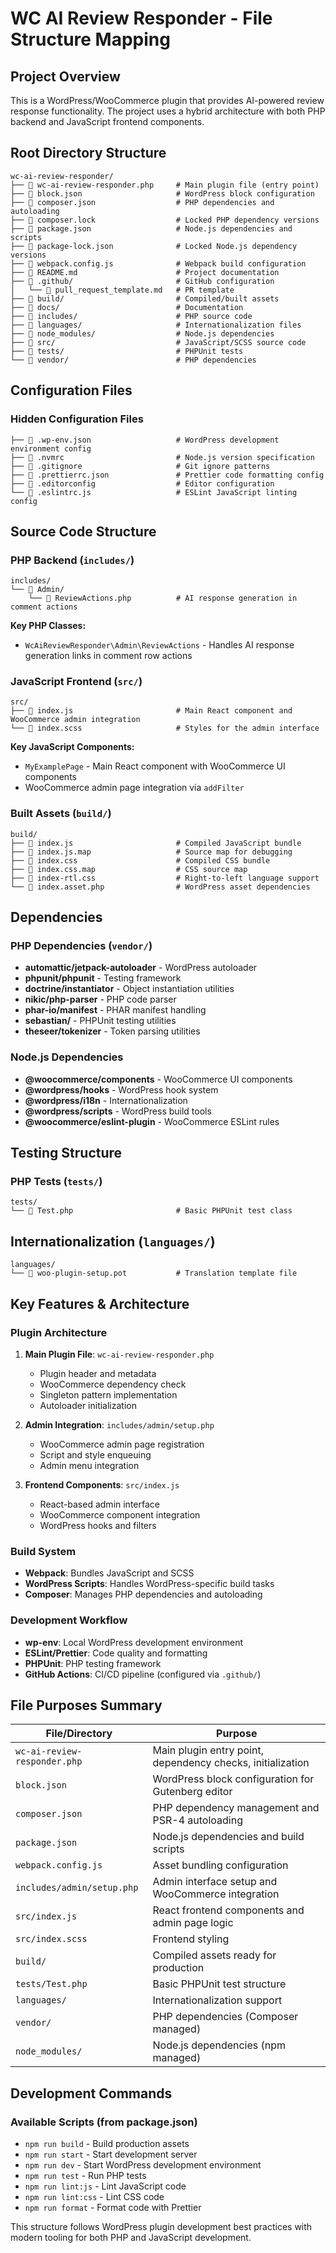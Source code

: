# WC AI Review Responder - File Structure Mapping

## Project Overview
This is a WordPress/WooCommerce plugin that provides AI-powered review response functionality. The project uses a hybrid architecture with both PHP backend and JavaScript frontend components.

## Root Directory Structure

```
wc-ai-review-responder/
├── 📄 wc-ai-review-responder.php     # Main plugin file (entry point)
├── 📄 block.json                     # WordPress block configuration
├── 📄 composer.json                  # PHP dependencies and autoloading
├── 📄 composer.lock                  # Locked PHP dependency versions
├── 📄 package.json                   # Node.js dependencies and scripts
├── 📄 package-lock.json              # Locked Node.js dependency versions
├── 📄 webpack.config.js              # Webpack build configuration
├── 📄 README.md                      # Project documentation
├── 📁 .github/                       # GitHub configuration
│   └── 📄 pull_request_template.md   # PR template
├── 📁 build/                         # Compiled/built assets
├── 📁 docs/                          # Documentation
├── 📁 includes/                      # PHP source code
├── 📁 languages/                     # Internationalization files
├── 📁 node_modules/                  # Node.js dependencies
├── 📁 src/                           # JavaScript/SCSS source code
├── 📁 tests/                         # PHPUnit tests
└── 📁 vendor/                        # PHP dependencies
```

## Configuration Files

### Hidden Configuration Files
```
├── 📄 .wp-env.json                   # WordPress development environment config
├── 📄 .nvmrc                         # Node.js version specification
├── 📄 .gitignore                     # Git ignore patterns
├── 📄 .prettierrc.json               # Prettier code formatting config
├── 📄 .editorconfig                  # Editor configuration
└── 📄 .eslintrc.js                   # ESLint JavaScript linting config
```

## Source Code Structure

### PHP Backend (`includes/`)
```
includes/
└── 📁 Admin/
    └── 📄 ReviewActions.php          # AI response generation in comment actions
```

**Key PHP Classes:**
- `WcAiReviewResponder\Admin\ReviewActions` - Handles AI response generation links in comment row actions

### JavaScript Frontend (`src/`)
```
src/
├── 📄 index.js                       # Main React component and WooCommerce admin integration
└── 📄 index.scss                     # Styles for the admin interface
```

**Key JavaScript Components:**
- `MyExamplePage` - Main React component with WooCommerce UI components
- WooCommerce admin page integration via `addFilter`

### Built Assets (`build/`)
```
build/
├── 📄 index.js                       # Compiled JavaScript bundle
├── 📄 index.js.map                   # Source map for debugging
├── 📄 index.css                      # Compiled CSS bundle
├── 📄 index.css.map                  # CSS source map
├── 📄 index-rtl.css                  # Right-to-left language support
└── 📄 index.asset.php                # WordPress asset dependencies
```

## Dependencies

### PHP Dependencies (`vendor/`)
- **automattic/jetpack-autoloader** - WordPress autoloader
- **phpunit/phpunit** - Testing framework
- **doctrine/instantiator** - Object instantiation utilities
- **nikic/php-parser** - PHP code parser
- **phar-io/manifest** - PHAR manifest handling
- **sebastian/** - PHPUnit testing utilities
- **theseer/tokenizer** - Token parsing utilities

### Node.js Dependencies
- **@woocommerce/components** - WooCommerce UI components
- **@wordpress/hooks** - WordPress hook system
- **@wordpress/i18n** - Internationalization
- **@wordpress/scripts** - WordPress build tools
- **@woocommerce/eslint-plugin** - WooCommerce ESLint rules

## Testing Structure

### PHP Tests (`tests/`)
```
tests/
└── 📄 Test.php                       # Basic PHPUnit test class
```

## Internationalization (`languages/`)
```
languages/
└── 📄 woo-plugin-setup.pot           # Translation template file
```

## Key Features & Architecture

### Plugin Architecture
1. **Main Plugin File**: `wc-ai-review-responder.php`
   - Plugin header and metadata
   - WooCommerce dependency check
   - Singleton pattern implementation
   - Autoloader initialization

2. **Admin Integration**: `includes/admin/setup.php`
   - WooCommerce admin page registration
   - Script and style enqueuing
   - Admin menu integration

3. **Frontend Components**: `src/index.js`
   - React-based admin interface
   - WooCommerce component integration
   - WordPress hooks and filters

### Build System
- **Webpack**: Bundles JavaScript and SCSS
- **WordPress Scripts**: Handles WordPress-specific build tasks
- **Composer**: Manages PHP dependencies and autoloading

### Development Workflow
- **wp-env**: Local WordPress development environment
- **ESLint/Prettier**: Code quality and formatting
- **PHPUnit**: PHP testing framework
- **GitHub Actions**: CI/CD pipeline (configured via `.github/`)

## File Purposes Summary

| File/Directory | Purpose |
|----------------|---------|
| `wc-ai-review-responder.php` | Main plugin entry point, dependency checks, initialization |
| `block.json` | WordPress block configuration for Gutenberg editor |
| `composer.json` | PHP dependency management and PSR-4 autoloading |
| `package.json` | Node.js dependencies and build scripts |
| `webpack.config.js` | Asset bundling configuration |
| `includes/admin/setup.php` | Admin interface setup and WooCommerce integration |
| `src/index.js` | React frontend components and admin page logic |
| `src/index.scss` | Frontend styling |
| `build/` | Compiled assets ready for production |
| `tests/Test.php` | Basic PHPUnit test structure |
| `languages/` | Internationalization support |
| `vendor/` | PHP dependencies (Composer managed) |
| `node_modules/` | Node.js dependencies (npm managed) |

## Development Commands

### Available Scripts (from package.json)
- `npm run build` - Build production assets
- `npm run start` - Start development server
- `npm run dev` - Start WordPress development environment
- `npm run test` - Run PHP tests
- `npm run lint:js` - Lint JavaScript code
- `npm run lint:css` - Lint CSS code
- `npm run format` - Format code with Prettier

This structure follows WordPress plugin development best practices with modern tooling for both PHP and JavaScript development.
